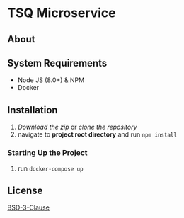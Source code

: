 # TSQ Microservice

## About

## System Requirements

- Node JS (8.0+) & NPM
- Docker

## Installation

1. _Download the zip_ or _clone the repository_
2. navigate to **project root directory** and run `npm install`

### Starting Up the Project

1. run `docker-compose up`

## License

[BSD-3-Clause](https://opensource.org/licenses/BSD-3-Clause)
